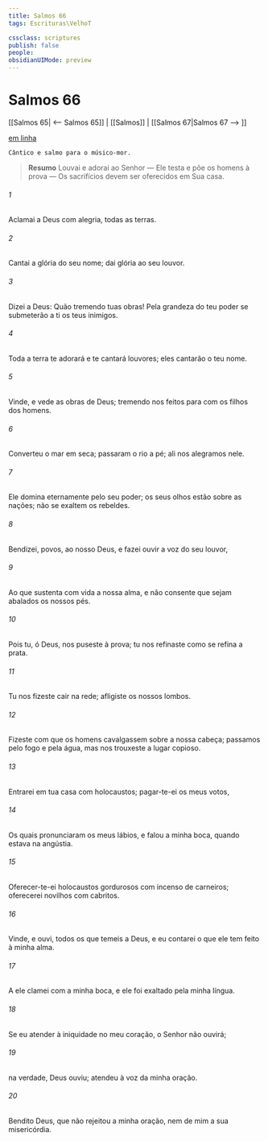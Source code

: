 ```yaml
---
title: Salmos 66
tags: Escrituras\VelhoT

cssclass: scriptures
publish: false
people:
obsidianUIMode: preview
---
```


# Salmos 66
[[Salmos 65| <-- Salmos 65]] | [[Salmos]] | [[Salmos 67|Salmos 67 --> ]]

[em linha](https://churchofjesuschrist.org/study/scriptures/ot/ps/66?lang=por)

```
Cântico e salmo para o músico-mor.
```

> __Resumo__
Louvai e adorai ao Senhor — Ele testa e põe os homens à prova — Os sacrifícios devem ser oferecidos em Sua casa.

###### 1 
Aclamai a Deus com alegria, todas as terras.

###### 2 
Cantai a glória do seu nome; dai glória ao seu louvor.

###### 3 
Dizei a Deus: Quão tremendo  tuas obras! Pela grandeza do teu poder se submeterão a ti os teus inimigos.

###### 4 
Toda a terra te adorará e te cantará louvores; eles cantarão o teu nome. 

###### 5 
Vinde, e vede as obras de Deus;  tremendo nos  feitos para com os filhos dos homens.

###### 6 
Converteu o mar em  seca; passaram o rio a pé; ali nos alegramos nele.

###### 7 
Ele domina eternamente pelo seu poder; os seus olhos estão sobre as nações; não se exaltem os rebeldes. 

###### 8 
Bendizei, povos, ao nosso Deus, e fazei ouvir a voz do seu louvor,

###### 9 
Ao que sustenta com vida a nossa alma, e não consente que sejam abalados os nossos pés.

###### 10 
Pois tu, ó Deus, nos puseste à prova; tu nos refinaste como se refina a prata.

###### 11 
Tu nos fizeste cair na rede; afligiste os nossos lombos.

###### 12 
Fizeste com que os homens cavalgassem sobre a nossa cabeça; passamos pelo fogo e pela água, mas nos trouxeste a  lugar copioso.

###### 13 
Entrarei em tua casa com holocaustos; pagar-te-ei os meus votos,

###### 14 
Os quais pronunciaram os meus lábios, e falou a minha boca, quando estava na angústia.

###### 15 
Oferecer-te-ei holocaustos gordurosos com incenso de carneiros; oferecerei novilhos com cabritos. 

###### 16 
Vinde, e ouvi, todos os que temeis a Deus, e eu contarei o que ele tem feito à minha alma.

###### 17 
A ele clamei com a minha boca, e ele foi exaltado pela minha língua.

###### 18 
Se eu atender à iniquidade no meu coração, o Senhor não  ouvirá;

###### 19 
 na verdade, Deus  ouviu; atendeu à voz da minha oração.

###### 20 
Bendito  Deus, que não rejeitou a minha oração, nem  de mim a sua misericórdia.

